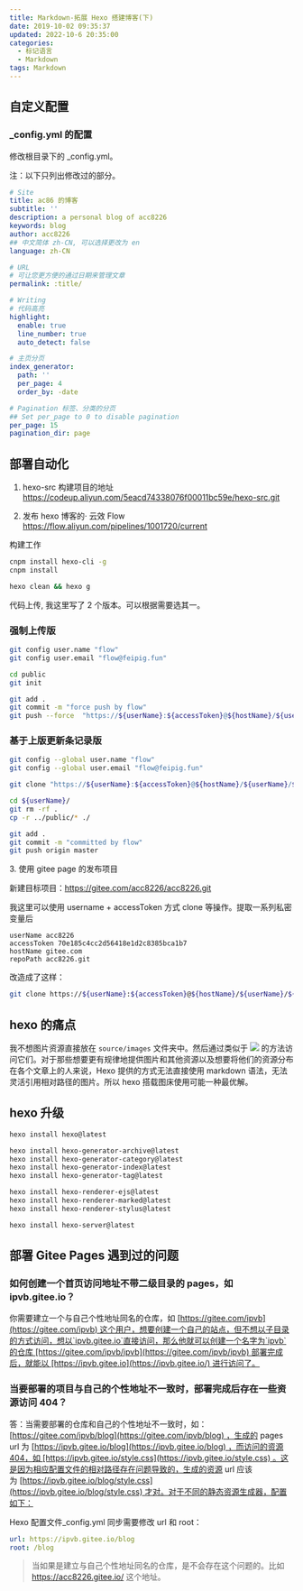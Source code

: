 ```yaml
---
title: Markdown-拓展 Hexo 搭建博客(下)
date: 2019-10-02 09:35:37
updated: 2022-10-6 20:35:00
categories:
  - 标记语言
  - Markdown
tags: Markdown
---
```


## 自定义配置

### _config.yml 的配置

修改根目录下的 _config.yml。

注：以下只列出修改过的部分。

```yaml
# Site
title: ac86 的博客
subtitle: ''
description: a personal blog of acc8226
keywords: blog
author: acc8226
## 中文简体 zh-CN, 可以选择更改为 en
language: zh-CN

# URL
# 可让您更方便的通过日期来管理文章
permalink: :title/

# Writing
# 代码高亮
highlight:
  enable: true
  line_number: true
  auto_detect: false

# 主页分页
index_generator:
  path: ''
  per_page: 4
  order_by: -date

# Pagination 标签、分类的分页
## Set per_page to 0 to disable pagination
per_page: 15
pagination_dir: page
```

<!-- more -->

## 部署自动化

1. hexo-src 构建项目的地址
<https://codeup.aliyun.com/5eacd74338076f00011bc59e/hexo-src.git>

2. 发布 hexo 博客的· 云效 Flow
<https://flow.aliyun.com/pipelines/1001720/current>

构建工作

```sh
cnpm install hexo-cli -g
cnpm install

hexo clean && hexo g
```

代码上传, 我这里写了 2 个版本。可以根据需要选其一。

<!-- more -->

### 强制上传版

```sh
git config user.name "flow"
git config user.email "flow@feipig.fun"

cd public
git init

git add .
git commit -m "force push by flow"
git push --force  "https://${userName}:${accessToken}@${hostName}/${userName}/${repoPath}" master
```

### 基于上版更新条记录版

```sh
git config --global user.name "flow"
git config --global user.email "flow@feipig.fun"

git clone "https://${userName}:${accessToken}@${hostName}/${userName}/${repoPath}"

cd ${userName}/
git rm -rf .
cp -r ../public/* ./

git add .
git commit -m "committed by flow"
git push origin master
```

3\. 使用 gitee page 的发布项目

新建目标项目：<https://gitee.com/acc8226/acc8226.git>

我这里可以使用 username + accessToken 方式 clone 等操作。提取一系列私密变量后

```text
userName acc8226
accessToken 70e185c4cc2d56418e1d2c8385bca1b7
hostName gitee.com
repoPath acc8226.git
```

改造成了这样：

```sh
git clone https://${userName}:${accessToken}@${hostName}/${userName}/${repoPath}
```

## hexo 的痛点

我不想图片资源直接放在 `source/images` 文件夹中。然后通过类似于 ![](/images/image.jpg) 的方法访问它们。对于那些想要更有规律地提供图片和其他资源以及想要将他们的资源分布在各个文章上的人来说，Hexo 提供的方式无法直接使用 markdown 语法，无法灵活引用相对路径的图片。所以 hexo 搭载图床使用可能一种最优解。

## hexo 升级

```sh
hexo install hexo@latest

hexo install hexo-generator-archive@latest
hexo install hexo-generator-category@latest
hexo install hexo-generator-index@latest
hexo install hexo-generator-tag@latest

hexo install hexo-renderer-ejs@latest
hexo install hexo-renderer-marked@latest
hexo install hexo-renderer-stylus@latest

hexo install hexo-server@latest
```

## 部署 Gitee Pages 遇到过的问题

### 如何创建一个首页访问地址不带二级目录的 pages，如 ipvb.gitee.io？

你需要建立一个与自己个性地址同名的仓库，如 [https://gitee.com/ipvb](https://gitee.com/ipvb) 这个用户，想要创建一个自己的站点，但不想以子目录的方式访问，想以`ipvb.gitee.io`直接访问，那么他就可以创建一个名字为`ipvb`的仓库 [https://gitee.com/ipvb/ipvb](https://gitee.com/ipvb/ipvb) 部署完成后，就能以 [https://ipvb.gitee.io](https://ipvb.gitee.io/) 进行访问了。

### 当要部署的项目与自己的个性地址不一致时，部署完成后存在一些资源访问 404？

答：当需要部署的仓库和自己的个性地址不一致时，如：[https://gitee.com/ipvb/blog](https://gitee.com/ipvb/blog) ，生成的 pages url 为 [https://ipvb.gitee.io/blog](https://ipvb.gitee.io/blog) ，而访问的资源404，如 [https://ipvb.gitee.io/style.css](https://ipvb.gitee.io/style.css) 。这是因为相应配置文件的相对路径存在问题导致的，生成的资源 url 应该为 [https://ipvb.gitee.io/blog/style.css](https://ipvb.gitee.io/blog/style.css) 才对。对于不同的静态资源生成器，配置如下：

Hexo 配置文件_config.yml 同步需要修改 url 和 root：

```yml
url: https://ipvb.gitee.io/blog
root: /blog
```

> 当如果是建立与自己个性地址同名的仓库，是不会存在这个问题的。比如 <https://acc8226.gitee.io/> 这个地址。
